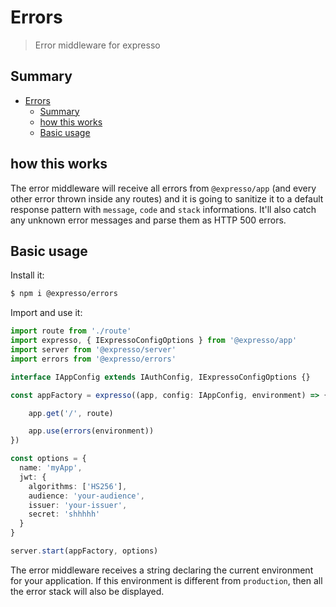 # Errors

> Error middleware for expresso

## Summary

- [Errors](#errors)
  - [Summary](#summary)
  - [how this works](#how-this-works)
  - [Basic usage](#basic-usage)

## how this works

The error middleware will receive all errors from `@expresso/app` (and every other error thrown inside any routes) and it is going to sanitize it to a default response pattern with `message`, `code` and `stack` informations. It'll also catch any unknown error messages and parse them as HTTP 500 errors.

## Basic usage

Install it:

```sh
$ npm i @expresso/errors
```

Import and use it:

```ts
import route from './route'
import expresso, { IExpressoConfigOptions } from '@expresso/app'
import server from '@expresso/server'
import errors from '@expresso/errors'

interface IAppConfig extends IAuthConfig, IExpressoConfigOptions {}

const appFactory = expresso((app, config: IAppConfig, environment) => {

    app.get('/', route)

    app.use(errors(environment))
})

const options = {
  name: 'myApp',
  jwt: {
    algorithms: ['HS256'],
    audience: 'your-audience',
    issuer: 'your-issuer',
    secret: 'shhhhh'
  }
}

server.start(appFactory, options)
```

The error middleware receives a string declaring the current environment for your application. If this environment is different from `production`, then all the error stack will also be displayed.
